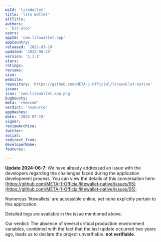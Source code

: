 ```yaml
---
wsId: 'liteWallet'
title: 'lite Wallet'
altTitle: 
authors:
- 'bit-aloo'
users: 
appId: 'com.litewallet.app'
appCountry: 
released: '2022-03-29'
updated: '2022-06-28'
version: '1.1.1'
stars: 
ratings: 
reviews: 
size: 
website: 
repository: 'https://github.com/META-1-Official/litewallet-native'
issue: 
icon: 'com.litewallet.app.png'
bugbounty: 
meta: 'removed'
verdict: 'nosource'
appHashes: 
date: '2024-07-19'
signer: 
reviewArchive: 
twitter: 
social: 
redirect_from: 
developerName: 
features: 

---
```


**Update 2024-06-7**: 
We have already addressed an issue with the developers regarding the challenges faced during the application development process. You can view the details of this conversation here: [https://github.com/META-1-Official/litewallet-native/issues/95](https://github.com/META-1-Official/litewallet-native/issues/95).

Numerous 'litewallets' are accessible online, yet none explicitly pertain to this application.

Detailed logs are available in the issue mentioned above.

Our verdict: The absence of several critical production environment variables, combined with the fact that the last update occurred two years ago, leads us to declare the project unverifiable.
**not verifiable**.
